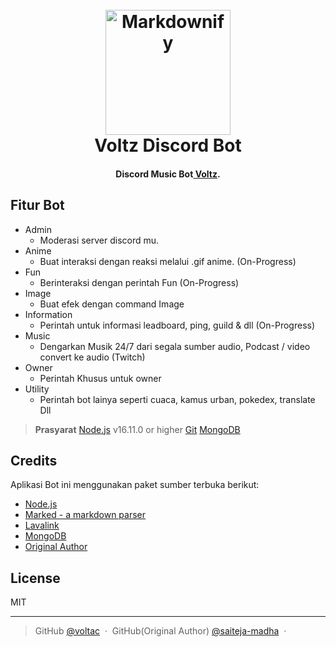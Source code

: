 
<h1 align="center">
  <br>
  <a href="http://www.voltac.dev/voltz"><img src="https://cdn.discordapp.com/avatars/1073529593371308052/29120dcc29d0bb4065f5a1c194deb2c3.png?size=512" alt="Markdownify" width="200"></a>
  <br>
  Voltz Discord Bot
  <br>
</h1>

<h4 align="center">Discord Music Bot<a href="http://voltac.dev" target="_blank"> Voltz</a>.</h4>


## Fitur Bot

* Admin
  - Moderasi server discord mu.
* Anime
  - Buat interaksi dengan reaksi melalui .gif anime. (On-Progress)
* Fun
  - Berinteraksi dengan perintah Fun (On-Progress)
* Image
  - Buat efek dengan command Image
* Information
  - Perintah untuk informasi leadboard, ping, guild & dll (On-Progress)
* Music
  - Dengarkan Musik 24/7 dari segala sumber audio, Podcast / video convert ke audio (Twitch)
* Owner
  - Perintah Khusus untuk owner
* Utility
  - Perintah bot lainya seperti cuaca, kamus urban, pokedex, translate Dll


> **Prasyarat**
> [Node.js](https://nodejs.org/en/) v16.11.0 or higher
> [Git](https://git-scm.com/downloads)
> [MongoDB](https://www.mongodb.com)

## Credits

Aplikasi Bot ini menggunakan paket sumber terbuka berikut:

- [Node.js](https://nodejs.org/)
- [Marked - a markdown parser](https://github.com/chjj/marked)
- [Lavalink](https://github.com/lavalink-devs/Lavalink)
- [MongoDB](https://www.mongodb.com)
- [Original Author](https://github.com/saiteja-madha/discord-js-bot)

## License

MIT

---

> GitHub [@voltac](https://github.com/BagasPWibisono/) &nbsp;&middot;&nbsp;
> GitHub(Original Author) [@saiteja-madha](https://github.com/saiteja-madha/) &nbsp;&middot;&nbsp;

